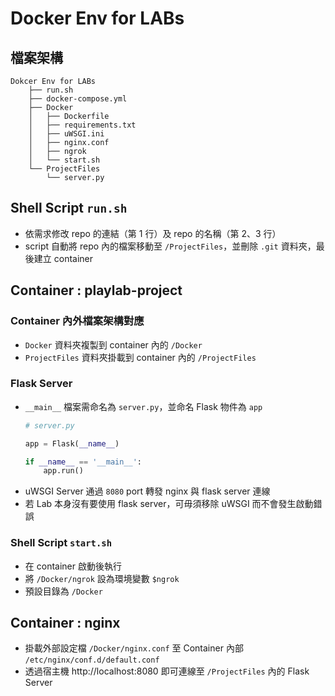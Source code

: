 # Docker Env for LABs

## 檔案架構
```
Dokcer Env for LABs
    ├── run.sh
    ├── docker-compose.yml
    ├── Docker
    │   ├── Dockerfile
    │   ├── requirements.txt
    │   ├── uWSGI.ini
    │   ├── nginx.conf
    │   ├── ngrok
    │   └── start.sh
    └── ProjectFiles
        └── server.py
```

## Shell Script `run.sh`
- 依需求修改 repo 的連結（第 1 行）及 repo 的名稱（第 2、3 行）
- script 自動將 repo 內的檔案移動至 `/ProjectFiles`，並刪除 `.git` 資料夾，最後建立 container


## Container : playlab-project
### Container 內外檔案架構對應
- `Docker` 資料夾複製到 container 內的 `/Docker`
- `ProjectFiles` 資料夾掛載到 container 內的 `/ProjectFiles`

### Flask Server
- `__main__` 檔案需命名為 `server.py`，並命名 Flask 物件為 `app`
    ```python
    # server.py

    app = Flask(__name__)

    if __name__ == '__main__':
        app.run()
    ```
- uWSGI Server 通過 `8080` port 轉發 nginx 與 flask server 連線
- 若 Lab 本身沒有要使用 flask server，可毋須移除 uWSGI 而不會發生啟動錯誤

### Shell Script `start.sh`
- 在 container 啟動後執行
- 將 `/Docker/ngrok` 設為環境變數 `$ngrok`
- 預設目錄為 `/Docker`


## Container : nginx
- 掛載外部設定檔 `/Docker/nginx.conf` 至 Container 內部 `/etc/nginx/conf.d/default.conf`
- 透過宿主機 http://localhost:8080 即可連線至 `/ProjectFiles` 內的 Flask Server
